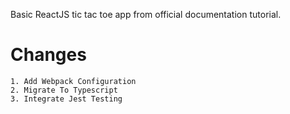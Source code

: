 Basic ReactJS tic tac toe app from official documentation tutorial.

Changes
=========================
    1. Add Webpack Configuration
    2. Migrate To Typescript
    3. Integrate Jest Testing